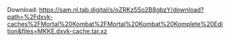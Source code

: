 Download: https://sam.nl.tab.digital/s/oZRKz5So2B8gbzY/download?path=%2Fdxvk-caches%2FMortal%20Kombat%2FMortal%20Kombat%20Komplete%20Edition&files=MKKE.dxvk-cache.tar.xz
